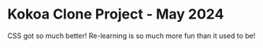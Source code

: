 # Kokoa Clone Project - May 2024

CSS got so much better! Re-learning is so much more fun than it used to be!
